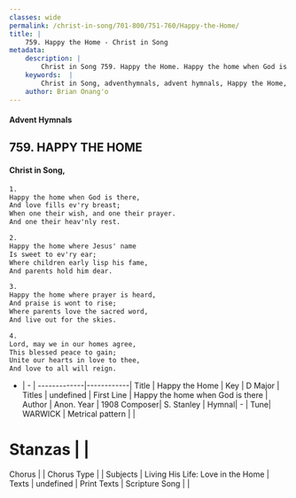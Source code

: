 ```yaml
---
classes: wide
permalink: /christ-in-song/701-800/751-760/Happy-the-Home/
title: |
    759. Happy the Home - Christ in Song
metadata:
    description: |
        Christ in Song 759. Happy the Home. Happy the home when God is there, And love fills ev'ry breast; When one their wish, and one their prayer. And one their heav'nly rest.
    keywords:  |
        Christ in Song, adventhymnals, advent hymnals, Happy the Home, Happy the home when God is there. 
    author: Brian Onang'o
---
```


#### Advent Hymnals
## 759. HAPPY THE HOME
####  Christ in Song,

```txt
1.
Happy the home when God is there,
And love fills ev'ry breast;
When one their wish, and one their prayer.
And one their heav'nly rest.

2.
Happy the home where Jesus' name
Is sweet to ev'ry ear;
Where children early lisp his fame,
And parents hold him dear.

3.
Happy the home where prayer is heard,
And praise is wont to rise;
Where parents love the sacred word,
And live out for the skies.

4.
Lord, may we in our homes agree,
This blessed peace to gain;
Unite our hearts in love to thee,
And love to all will reign.

```

- |   -  |
-------------|------------|
Title | Happy the Home |
Key | D Major |
Titles | undefined |
First Line | Happy the home when God is there |
Author | Anon.
Year | 1908
Composer| S. Stanley |
Hymnal|  - |
Tune| WARWICK |
Metrical pattern | |
# Stanzas |  |
Chorus |  |
Chorus Type |  |
Subjects | Living His Life: Love in the Home |
Texts | undefined |
Print Texts | 
Scripture Song |  |
    
